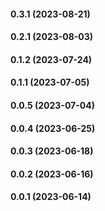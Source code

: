 #### 0.3.1 (2023-08-21)

#### 0.2.1 (2023-08-03)

#### 0.1.2 (2023-07-24)

#### 0.1.1 (2023-07-05)

#### 0.0.5 (2023-07-04)

#### 0.0.4 (2023-06-25)

#### 0.0.3 (2023-06-18)

#### 0.0.2 (2023-06-16)

#### 0.0.1 (2023-06-14)

